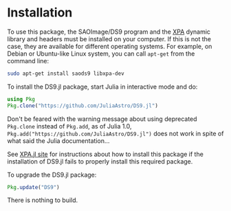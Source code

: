 # Installation

To use this package, the SAOImage/DS9 program and the
[XPA](https://github.com/ericmandel/xpa) dynamic library and headers must be
installed on your computer.  If this is not the case, they are available for
different operating systems.  For example, on Debian or Ubuntu-like Linux
system, you can call `apt-get` from the command line:

```sh
sudo apt-get install saods9 libxpa-dev
```

To install the DS9.jl package, start Julia in interactive mode and do:

```julia
using Pkg
Pkg.clone("https://github.com/JuliaAstro/DS9.jl")
```

Don't be feared with the warning message about using deprecated `Pkg.clone`
instead of `Pkg.add`, as of Julia 1.0,
`Pkg.add("https://github.com/JuliaAstro/DS9.jl")` does not work in spite of
what said the Julia documentation...

See [XPA.jl site](https://github.com/JuliaAstro/XPA.jl) for instructions about
how to install this package if the installation of DS9.jl fails to properly
install this required package.

To upgrade the DS9.jl package:

```julia
Pkg.update("DS9")
```

There is nothing to build.

